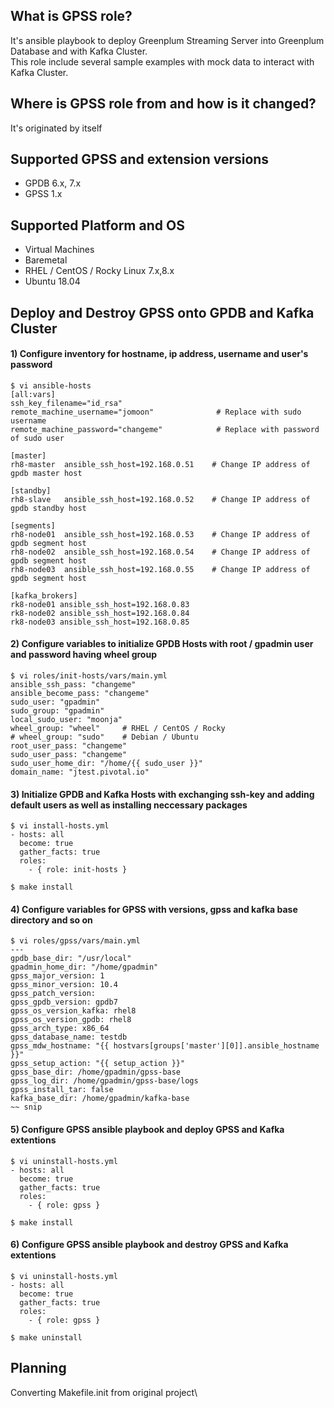 ## What is GPSS role?
It's ansible playbook to deploy Greenplum Streaming Server into Greenplum Database and with Kafka Cluster.\
This role include several sample examples with mock data to interact with Kafka Cluster.

## Where is GPSS role from and how is it changed?
It's originated by itself

## Supported GPSS and extension versions
* GPDB 6.x, 7.x
* GPSS 1.x

## Supported Platform and OS
* Virtual Machines
* Baremetal
* RHEL / CentOS / Rocky Linux 7.x,8.x
* Ubuntu 18.04

## Deploy and Destroy GPSS onto GPDB and Kafka Cluster
#### 1) Configure inventory for hostname, ip address, username and user's password
```
$ vi ansible-hosts
[all:vars]
ssh_key_filename="id_rsa"
remote_machine_username="jomoon"              # Replace with sudo username
remote_machine_password="changeme"            # Replace with password of sudo user

[master]
rh8-master  ansible_ssh_host=192.168.0.51    # Change IP address of gpdb master host

[standby]
rh8-slave   ansible_ssh_host=192.168.0.52    # Change IP address of gpdb standby host

[segments]
rh8-node01  ansible_ssh_host=192.168.0.53    # Change IP address of gpdb segment host
rh8-node02  ansible_ssh_host=192.168.0.54    # Change IP address of gpdb segment host
rh8-node03  ansible_ssh_host=192.168.0.55    # Change IP address of gpdb segment host

[kafka_brokers]
rk8-node01 ansible_ssh_host=192.168.0.83
rk8-node02 ansible_ssh_host=192.168.0.84
rk8-node03 ansible_ssh_host=192.168.0.85
```

#### 2) Configure variables to initialize GPDB Hosts with root / gpadmin user and password having wheel group
```
$ vi roles/init-hosts/vars/main.yml
ansible_ssh_pass: "changeme"
ansible_become_pass: "changeme"
sudo_user: "gpadmin"
sudo_group: "gpadmin"
local_sudo_user: "moonja"
wheel_group: "wheel"     # RHEL / CentOS / Rocky
# wheel_group: "sudo"    # Debian / Ubuntu
root_user_pass: "changeme"
sudo_user_pass: "changeme"
sudo_user_home_dir: "/home/{{ sudo_user }}"
domain_name: "jtest.pivotal.io"
```

#### 3) Initialize GPDB and Kafka Hosts with exchanging ssh-key and adding default users as well as installing neccessary packages
```
$ vi install-hosts.yml
- hosts: all
  become: true
  gather_facts: true
  roles:
    - { role: init-hosts }

$ make install
```

#### 4) Configure variables for GPSS with versions, gpss and kafka base directory and so on
```
$ vi roles/gpss/vars/main.yml
---
gpdb_base_dir: "/usr/local"
gpadmin_home_dir: "/home/gpadmin"
gpss_major_version: 1
gpss_minor_version: 10.4
gpss_patch_version:
gpss_gpdb_version: gpdb7
gpss_os_version_kafka: rhel8
gpss_os_version_gpdb: rhel8
gpss_arch_type: x86_64
gpss_database_name: testdb
gpss_mdw_hostname: "{{ hostvars[groups['master'][0]].ansible_hostname }}"
gpss_setup_action: "{{ setup_action }}"
gpss_base_dir: /home/gpadmin/gpss-base
gpss_log_dir: /home/gpadmin/gpss-base/logs
gpss_install_tar: false
kafka_base_dir: /home/gpadmin/kafka-base
~~ snip
```

#### 5) Configure GPSS ansible playbook and deploy GPSS and Kafka extentions
```
$ vi uninstall-hosts.yml
- hosts: all
  become: true
  gather_facts: true
  roles:
    - { role: gpss }

$ make install
```

#### 6) Configure GPSS ansible playbook and destroy GPSS and Kafka extentions
```
$ vi uninstall-hosts.yml
- hosts: all
  become: true
  gather_facts: true
  roles:
    - { role: gpss }

$ make uninstall
```

## Planning
Converting Makefile.init from original project\
